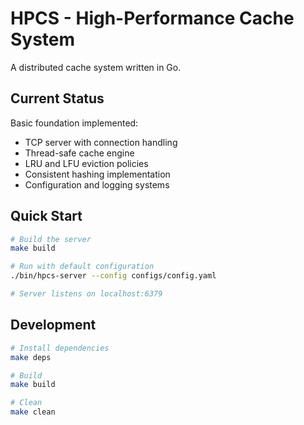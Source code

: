 # HPCS - High-Performance Cache System

A distributed cache system written in Go.

## Current Status

Basic foundation implemented:
- TCP server with connection handling
- Thread-safe cache engine
- LRU and LFU eviction policies  
- Consistent hashing implementation
- Configuration and logging systems

## Quick Start

```bash
# Build the server
make build

# Run with default configuration
./bin/hpcs-server --config configs/config.yaml

# Server listens on localhost:6379
```

## Development

```bash
# Install dependencies
make deps

# Build
make build

# Clean
make clean
```
